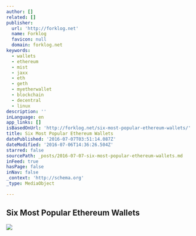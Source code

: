 ```yaml
---
author: []
related: []
publisher:
  url: 'http://forklog.net'
  name: Forklog
  favicon: null
  domain: forklog.net
keywords:
  - wallets
  - ethereum
  - mist
  - jaxx
  - eth
  - geth
  - myetherwallet
  - blockchain
  - decentral
  - linux
description: ''
inLanguage: en
app_links: []
isBasedOnUrl: 'http://forklog.net/six-most-popular-ethereum-wallets/'
title: Six Most Popular Ethereum Wallets
datePublished: '2016-07-07T03:51:14.087Z'
dateModified: '2016-07-06T14:36:26.504Z'
starred: false
sourcePath: _posts/2016-07-07-six-most-popular-ethereum-wallets.md
inFeed: true
hasPage: false
inNav: false
_context: 'http://schema.org'
_type: MediaObject

---
```

<article style=""><h1>Six Most Popular Ethereum Wallets</h1><img src="http://forklog.com/wp-content/uploads/Mist_Wallet-1024x909.jpg" /></article>